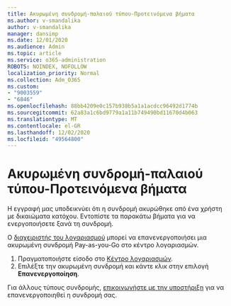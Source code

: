 ```yaml
---
title: Ακυρωμένη συνδρομή-παλαιού τύπου-Προτεινόμενα βήματα
ms.author: v-smandalika
author: v-smandalika
manager: dansimp
ms.date: 12/01/2020
ms.audience: Admin
ms.topic: article
ms.service: o365-administration
ROBOTS: NOINDEX, NOFOLLOW
localization_priority: Normal
ms.collection: Adm_O365
ms.custom:
- "9003559"
- "6846"
ms.openlocfilehash: 88bb4209e0c157b938b5a1a1acdcc96492d1774b
ms.sourcegitcommit: 62a83a1c6bd9779a1a11b749490bd11670d4b063
ms.translationtype: MT
ms.contentlocale: el-GR
ms.lasthandoff: 12/02/2020
ms.locfileid: "49564800"
---
```

# <a name="subscription-cancelled---legacy---recommended-steps"></a>Ακυρωμένη συνδρομή-παλαιού τύπου-Προτεινόμενα βήματα

Η εγγραφή μας υποδεικνύει ότι η συνδρομή ακυρώθηκε από ένα χρήστη με δικαιώματα κατόχου. Εντοπίστε τα παρακάτω βήματα για να ενεργοποιήσετε ξανά τη συνδρομή.

Ο [διαχειριστής του λογαριασμού](https://docs.microsoft.com/azure/cost-management-billing/manage/billing-subscription-transfer?WT.mc_id=Portal-Microsoft_Azure_Support#whoisaa) μπορεί να επανενεργοποιήσει μια ακυρωμένη συνδρομή Pay-as-you-Go στο κέντρο λογαριασμών.

1. Πραγματοποιήστε είσοδο στο [Κέντρο λογαριασμών](https://account.azure.com/Subscriptions).
2. Επιλέξτε την ακυρωμένη συνδρομή και κάντε κλικ στην επιλογή **Επανενεργοποίηση**.

Για άλλους τύπους συνδρομής, [επικοινωνήστε με την υποστήριξη](https://ms.portal.azure.com/#blade/Microsoft_Azure_Support/HelpAndSupportBlade/overview) για να επανενεργοποιηθεί η συνδρομή σας.
